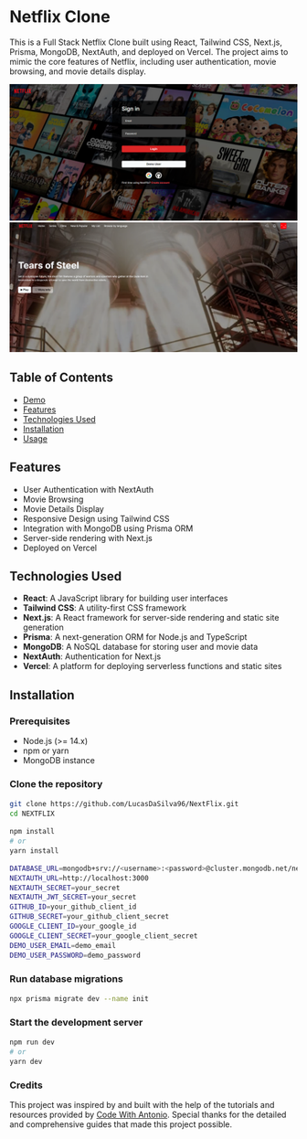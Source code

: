 # Netflix Clone

This is a Full Stack Netflix Clone built using React, Tailwind CSS, Next.js, Prisma, MongoDB, NextAuth, and deployed on Vercel. The project aims to mimic the core features of Netflix, including user authentication, movie browsing, and movie details display.

![Preview image 1](/public//images//NextFlix-1.png)
![Preview image 2](/public//images//NextFlix-2.png)

## Table of Contents

- [Demo](#demo)
- [Features](#features)
- [Technologies Used](#technologies-used)
- [Installation](#installation)
- [Usage](#usage)

## Features

- User Authentication with NextAuth
- Movie Browsing
- Movie Details Display
- Responsive Design using Tailwind CSS
- Integration with MongoDB using Prisma ORM
- Server-side rendering with Next.js
- Deployed on Vercel

## Technologies Used

- **React**: A JavaScript library for building user interfaces
- **Tailwind CSS**: A utility-first CSS framework
- **Next.js**: A React framework for server-side rendering and static site generation
- **Prisma**: A next-generation ORM for Node.js and TypeScript
- **MongoDB**: A NoSQL database for storing user and movie data
- **NextAuth**: Authentication for Next.js
- **Vercel**: A platform for deploying serverless functions and static sites

## Installation

### Prerequisites

- Node.js (>= 14.x)
- npm or yarn
- MongoDB instance

### Clone the repository

```sh
git clone https://github.com/LucasDaSilva96/NextFlix.git
cd NEXTFLIX
```

```sh
npm install
# or
yarn install
```

```sh
DATABASE_URL=mongodb+srv://<username>:<password>@cluster.mongodb.net/netflix-clone?retryWrites=true&w=majority
NEXTAUTH_URL=http://localhost:3000
NEXTAUTH_SECRET=your_secret
NEXTAUTH_JWT_SECRET=your_secret
GITHUB_ID=your_github_client_id
GITHUB_SECRET=your_github_client_secret
GOOGLE_CLIENT_ID=your_google_id
GOOGLE_CLIENT_SECRET=your_google_client_secret
DEMO_USER_EMAIL=demo_email
DEMO_USER_PASSWORD=demo_password

```

### Run database migrations

```sh
npx prisma migrate dev --name init
```

### Start the development server

```sh
npm run dev
# or
yarn dev
```

### Credits

This project was inspired by and built with the help of the tutorials and resources provided by [Code With Antonio](https://www.youtube.com/@codewithantonio). Special thanks for the detailed and comprehensive guides that made this project possible.
